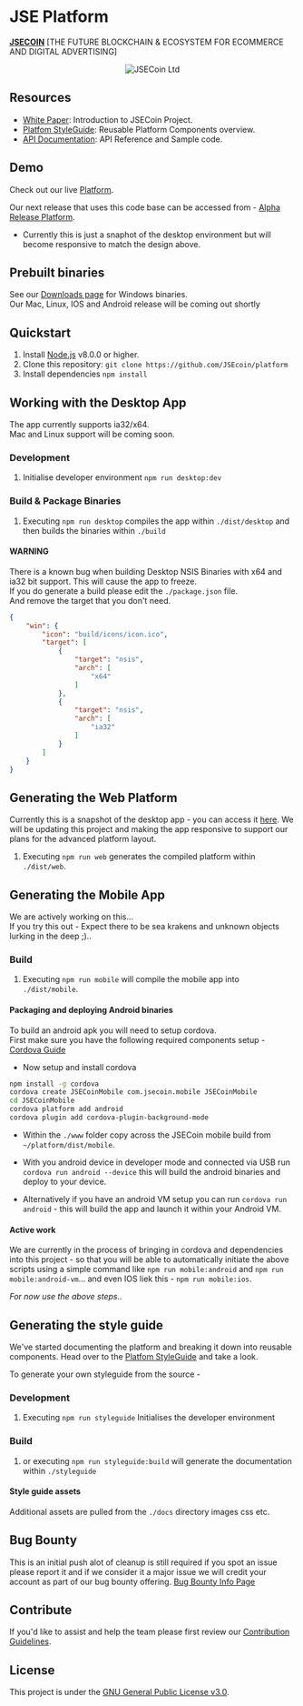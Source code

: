 # JSE Platform

**[JSECOIN](https://jsecoin.com/)** [THE FUTURE BLOCKCHAIN & ECOSYSTEM FOR ECOMMERCE AND DIGITAL ADVERTISING]

<div align="center">

![JSECoin Ltd](https://jsecoin.com/docs/images/JSECoin_split_desktop_browser_small.png)
</div>


## Resources

- [White Paper](https://jsecoin.com/whitepaper.pdf): Introduction to JSECoin Project.
- [Platfom StyleGuide](https://jsecoin.com/styleguide): Reusable Platform Components overview.
- [API Documentation](https://developer.jsecoin.com/API): API Reference and Sample code.

## Demo
Check out our live [Platform](https://platform.jsecoin.com).

Our next release that uses this code base can be accessed from - 
[Alpha Release Platform](https://alpha.jsecoin.com).
- Currently this is just a snaphot of the desktop environment but will become responsive to match the design above.

## Prebuilt binaries
See our [Downloads page](https://jsecoin.com/downloads) for Windows binaries.  
Our Mac, Linux, IOS and Android release will be coming out shortly

## Quickstart

1. Install [Node.js](https://nodejs.org) v8.0.0 or higher.
2. Clone this repository: `git clone https://github.com/JSEcoin/platform`
3. Install dependencies `npm install`

## Working with the Desktop App
The app currently supports ia32/x64.  
Mac and Linux support will be coming soon.

### Development

1. Initialise developer environment `npm run desktop:dev`

### Build & Package Binaries

1. Executing `npm run desktop` compiles the app within `./dist/desktop` and then builds the binaries within `./build`

#### WARNING
There is a known bug when building Desktop NSIS Binaries with x64 and ia32 bit support.
This will cause the app to freeze.  
If you do generate a build please edit the `./package.json` file.  
And remove the target that you don't need.  

```json
{
	"win": {
		"icon": "build/icons/icon.ico",
		"target": [
			{
				"target": "nsis",
				"arch": [
					"x64"
				]
			},
			{
				"target": "nsis",
				"arch": [
					"ia32"
				]
			}
		]
	}
}
```


## Generating the Web Platform
Currently this is a snapshot of the desktop app - you can access it [here](https://alpha.jsecoin.com). 
We will be updating this project and making the app responsive to support our plans for the advanced platform layout.

1. Executing `npm run web` generates the compiled platform within `./dist/web`.

## Generating the Mobile App
We are actively working on this...  
If you try this out - Expect there to be sea krakens and unknown objects lurking in the deep ;).. 

### Build

1. Executing `npm run mobile` will compile the mobile app into `./dist/mobile`.

#### Packaging and deploying Android binaries
To build an android apk you will need to setup cordova.  
First make sure you have the following required components setup - [Cordova Guide](https://cordova.apache.org/docs/en/latest/guide/platforms/android/index.html#requirements-and-support)

- Now setup and install cordova

```bash
npm install -g cordova
cordova create JSECoinMobile com.jsecoin.mobile JSECoinMobile
cd JSECoinMobile
cordova platform add android
cordova plugin add cordova-plugin-background-mode
```

- Within the `./www` folder copy across the JSECoin mobile build from `~/platform/dist/mobile`.
- With you android device in developer mode and connected via USB run `cordova run android --device` this will build the android binaries and deploy to your device.
  
- Alternatively if you have an android VM setup you can run `cordova run android` - this will build the app and launch it within your Android VM.

#### Active work
We are currently in the process of bringing in cordova and dependencies into this project - so that you will be able to automatically initiate the above scripts using a simple command like `npm run mobile:android` and `npm run mobile:android-vm`... and even IOS liek this - `npm run mobile:ios`.  

*For now use the above steps..*


<!--
### Development

1. Initialise developer environment `npm run mobile:dev`

### Package - Cordova

1. Executing `npm run mobile:cordova` will compile the mobile app into `./dist/mobile` and create mobile binaries.
*Currently just for Android*

### Package - Cordova:Browser

1. Executing `npm run mobile:browser` will compile the mobile app into `./dist/mobile` and create mobile browser edition

### Package - Cordova:android

1. Executing `npm run mobile:android` will compile the mobile app into `./dist/mobile` and will build and deploy to a connected android device.

### Package - Cordova:android-VM

1. Executing `npm run mobile:android-vm` will compile the mobile app into `./dist/mobile` and launch deploy to an android Virtual Machine if this has been setup.
-->

## Generating the style guide
We've started documenting the platform and breaking it down into reusable components.
Head over to the [Platfom StyleGuide](https://jsecoin.com/styleguide) and take a look.

To generate your own styleguide from the source -

### Development

1. Executing `npm run styleguide` Initialises the developer environment

### Build

1. or executing `npm run styleguide:build` will generate the documentation within `./styleguide`

#### Style guide assets
Additional assets are pulled from the `./docs` directory images css etc.

## Bug Bounty
This is an initial push alot of cleanup is still required if you spot an issue please report it and if we consider it a major issue we will credit your account as part of our bug bounty offering.
[Bug Bounty Info Page](https://jsecoin.com/en/oddJobs/bugBounty)

## Contribute
If you'd like to assist and help the team please first review our [Contribution Guidelines](./CONTRIBUTING.md).

## License
This project is under the [GNU General Public License v3.0](./LICENSE.md).
